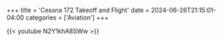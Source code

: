+++
title = 'Cessna 172 Takeoff and Flight'
date = 2024-06-26T21:15:01-04:00
categories = ['Aviation']
+++

{{< youtube N2Y1khA8SWw >}}
